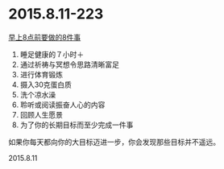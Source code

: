 2015.8.11-223
=============
[早上8点前要做的8件事](http://mp.weixin.qq.com/s?__biz=MjM5NjY5NTM0MQ==&mid=208925840&idx=1&sn=dcea15b071d28863c198282e8b6c9fa5&scene=5#rd)

1. 睡足健康的７小时＋
2. 通过祈祷与冥想令思路清晰富足
3. 进行体育锻炼
4. 摄入30克蛋白质
5. 洗个凉水澡
6. 聆听或阅读振奋人心的内容
7. 回顾人生愿景
8. 为了你的长期目标而至少完成一件事

如果你每天都向你的大目标迈进一步，你会发现那些目标并不遥远。

2015.8.11